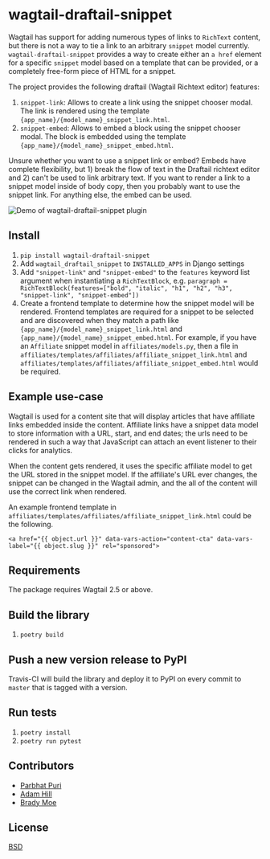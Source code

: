 # wagtail-draftail-snippet

Wagtail has support for adding numerous types of links to `RichText` content, but there is not a way to tie a link to an arbitrary `snippet` model currently. `wagtail-draftail-snippet` provides a way to create either an `a href` element for a specific `snippet` model based on a template that can be provided, or a completely free-form piece of HTML for a snippet.

The project provides the following draftail (Wagtail Richtext editor) features:

1. `snippet-link`: Allows to create a link using the snippet chooser modal. The link is rendered using the template `{app_name}/{model_name}_snippet_link.html`.
1. `snippet-embed`: Allows to embed a block using the snippet chooser modal. The block is embedded using the template `{app_name}/{model_name}_snippet_embed.html`.

Unsure whether you want to use a snippet link or embed? Embeds have complete flexibility, but 1) break the flow of text in the Draftail richtext editor and 2) can't be used to link arbitrary text. If you want to render a link to a snippet model inside of body copy, then you probably want to use the snippet link. For anything else, the embed can be used.

![Demo of wagtail-draftail-snippet plugin](draftail-snippet-demo.gif)

## Install

1. `pip install wagtail-draftail-snippet`
1. Add `wagtail_draftail_snippet` to `INSTALLED_APPS` in Django settings
1. Add `"snippet-link"` and `"snippet-embed"` to the `features` keyword list argument when instantiating a `RichTextBlock`, e.g. `paragraph = RichTextBlock(features=["bold", "italic", "h1", "h2", "h3", "snippet-link", "snippet-embed"])`
1. Create a frontend template to determine how the snippet model will be rendered. Frontend templates are required for a snippet to be selected and are discovered when they match a path like `{app_name}/{model_name}_snippet_link.html` and `{app_name}/{model_name}_snippet_embed.html`. For example, if you have an `Affiliate` snippet model in `affiliates/models.py`, then a file in `affiliates/templates/affiliates/affiliate_snippet_link.html` and `affiliates/templates/affiliates/affiliate_snippet_embed.html` would be required.

## Example use-case

Wagtail is used for a content site that will display articles that have affiliate links embedded inside the content. Affiliate links have a snippet data model to store information with a URL, start, and end dates; the urls need to be rendered in such a way that JavaScript can attach an event listener to their clicks for analytics.

When the content gets rendered, it uses the specific affiliate model to get the URL stored in the snippet model. If the affiliate's URL ever changes, the snippet can be changed in the Wagtail admin, and the all of the content will use the correct link when rendered.

An example frontend template in `affiliates/templates/affiliates/affiliate_snippet_link.html` could be the following.

```
<a href="{{ object.url }}" data-vars-action="content-cta" data-vars-label="{{ object.slug }}" rel="sponsored">
```

## Requirements

The package requires Wagtail 2.5 or above.

## Build the library

1. `poetry build`

## Push a new version release to PyPI

Travis-CI will build the library and deploy it to PyPI on every commit to `master` that is tagged with a version.

## Run tests

1. `poetry install`
1. `poetry run pytest`

## Contributors

- [Parbhat Puri](https://github.com/Parbhat)
- [Adam Hill](https://github.com/adamghill/)
- [Brady Moe](https://github.com/bmoe872/)

## License

[BSD](https://github.com/themotleyfool/wagtail-draftail-snippet/blob/master/LICENSE)
